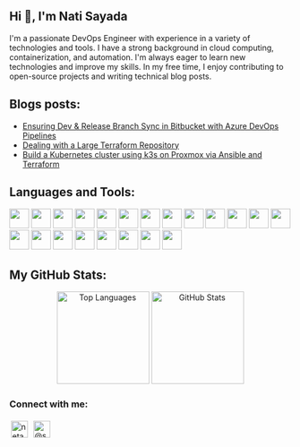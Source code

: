 <h2 align="left">Hi 👋, I'm Nati Sayada</h2>
<h align="left">
I'm a passionate DevOps Engineer with experience in a variety of technologies and tools. I have a strong background in cloud computing, containerization, and automation. I'm always eager to learn new technologies and improve my skills. In my free time, I enjoy contributing to open-source projects and writing technical blog posts.
</h>

<h2 align="left">Blogs posts:</h3>

<!-- BLOG-POST-LIST:START -->
- [Ensuring Dev &amp; Release Branch Sync in Bitbucket with Azure DevOps Pipelines](https://medium.com/@ssnetanel/ensuring-dev-release-branch-sync-in-bitbucket-with-azure-devops-pipelines-e79efbe2a742?source=rss-7532a577ab2c------2)
- [Dealing with a Large Terraform Repository](https://medium.com/@ssnetanel/dealing-with-a-large-terraform-repository-953f44c8f631?source=rss-7532a577ab2c------2)
- [Build a Kubernetes cluster using k3s on Proxmox via Ansible and Terraform](https://medium.com/@ssnetanel/build-a-kubernetes-cluster-using-k3s-on-proxmox-via-ansible-and-terraform-c97c7974d4a5?source=rss-7532a577ab2c------2)
<!-- BLOG-POST-LIST:END -->

<h2 align="left">Languages and Tools:</h3>
<p align="left">
  <img src="https://www.vectorlogo.zone/logos/microsoft_azure/microsoft_azure-icon.svg" width="35" height="35">
  <img src="https://www.vectorlogo.zone/logos/bitbucket/bitbucket-icon.svg" width="35" height="35">
  <img src="https://www.vectorlogo.zone/logos/github/github-icon.svg" width="35" height="35">
  <img src="https://www.vectorlogo.zone/logos/kubernetes/kubernetes-icon.svg" width="35" height="35">
  <img src="https://www.vectorlogo.zone/logos/helmsh/helmsh-icon.svg" width="35" height="35">
  <img src="https://www.vectorlogo.zone/logos/docker/docker-icon.svg" width="35" height="35">
  <img src="https://www.vectorlogo.zone/logos/ansible/ansible-icon.svg" width="35" height="35">
  <img src="https://www.vectorlogo.zone/logos/terraformio/terraformio-icon.svg" width="35" height="35">
  <img src="https://www.vectorlogo.zone/logos/packerio/packerio-icon.svg" width="35" height="35">
  <img src="https://www.vectorlogo.zone/logos/argoprojio/argoprojio-icon.svg" width="35" height="35">
  <img src="https://www.vectorlogo.zone/logos/prometheusio/prometheusio-icon.svg" width="35" height="35">
  <img src="https://www.vectorlogo.zone/logos/grafana/grafana-icon.svg" width="35" height="35">
  <img src="https://www.vectorlogo.zone/logos/jaegertracingio/jaegertracingio-icon.svg" width="35" height="35">
  <img src="https://www.vectorlogo.zone/logos/gnu_bash/gnu_bash-icon.svg" width="35" height="35">
  <img src="https://www.vectorlogo.zone/logos/git-scm/git-scm-icon.svg" width="35" height="35">
  <img src="https://www.vectorlogo.zone/logos/golang/golang-icon.svg" width="35" height="35">
  <img src="https://www.vectorlogo.zone/logos/gradle/gradle-icon.svg" width="35" height="35">
  <img src="https://www.vectorlogo.zone/logos/python/python-icon.svg" width="35" height="35">
  <img src="https://www.vectorlogo.zone/logos/jenkins/jenkins-icon.svg" width="35" height="35">
  <img src="https://www.vectorlogo.zone/logos/linux/linux-icon.svg" width="35" height="35">
  <img src="https://www.vectorlogo.zone/logos/nginx/nginx-icon.svg" width="35" height="35">
</p>


<h2 align="left">My GitHub Stats:</h3>
<p align="center">
  <img src="https://github-readme-stats.vercel.app/api/top-langs?username=natisayada&show_icons=true&locale=en&layout=compact&theme=dark" alt="Top Languages" height="165">
  <img src="https://github-readme-stats.vercel.app/api?username=natisayada&show_icons=true&locale=en&theme=dark" alt="GitHub Stats" height="165">
</p>


<h3 align="left">Connect with me:</h3>
<p align="left">
<a href="https://linkedin.com/in/netanelsayada" target="blank"><img align="center" src="https://raw.githubusercontent.com/rahuldkjain/github-profile-readme-generator/master/src/images/icons/Social/linked-in-alt.svg" alt="netanelsayada" height="30" width="30" style="padding: 3px;" /></a>
<a href="https://medium.com/@ssnetanel" target="blank"><img align="center" src="https://raw.githubusercontent.com/rahuldkjain/github-profile-readme-generator/master/src/images/icons/Social/medium.svg" alt="@ssnetanel" height="30" width="30" style="padding: 3px;" /></a>
</p>